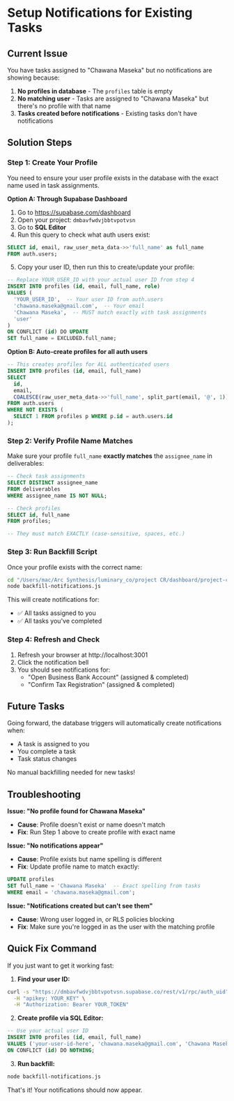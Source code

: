 # Setup Notifications for Existing Tasks

## Current Issue
You have tasks assigned to "Chawana Maseka" but no notifications are showing because:
1. **No profiles in database** - The `profiles` table is empty
2. **No matching user** - Tasks are assigned to "Chawana Maseka" but there's no profile with that name
3. **Tasks created before notifications** - Existing tasks don't have notifications

## Solution Steps

### Step 1: Create Your Profile

You need to ensure your user profile exists in the database with the exact name used in task assignments.

**Option A: Through Supabase Dashboard**
1. Go to https://supabase.com/dashboard
2. Open your project: `dmbavfwdvjbbtvpotvsn`
3. Go to **SQL Editor**
4. Run this query to check what auth users exist:
```sql
SELECT id, email, raw_user_meta_data->>'full_name' as full_name 
FROM auth.users;
```

5. Copy your user ID, then run this to create/update your profile:
```sql
-- Replace YOUR_USER_ID with your actual user ID from step 4
INSERT INTO profiles (id, email, full_name, role)
VALUES (
  'YOUR_USER_ID',  -- Your user ID from auth.users
  'chawana.maseka@gmail.com',  -- Your email
  'Chawana Maseka',  -- MUST match exactly with task assignments
  'user'
)
ON CONFLICT (id) DO UPDATE 
SET full_name = EXCLUDED.full_name;
```

**Option B: Auto-create profiles for all auth users**
```sql
-- This creates profiles for ALL authenticated users
INSERT INTO profiles (id, email, full_name)
SELECT 
  id, 
  email, 
  COALESCE(raw_user_meta_data->>'full_name', split_part(email, '@', 1)) as full_name
FROM auth.users
WHERE NOT EXISTS (
  SELECT 1 FROM profiles p WHERE p.id = auth.users.id
);
```

### Step 2: Verify Profile Name Matches

Make sure your profile `full_name` **exactly matches** the `assignee_name` in deliverables:

```sql
-- Check task assignments
SELECT DISTINCT assignee_name 
FROM deliverables 
WHERE assignee_name IS NOT NULL;

-- Check profiles
SELECT id, full_name 
FROM profiles;

-- They must match EXACTLY (case-sensitive, spaces, etc.)
```

### Step 3: Run Backfill Script

Once your profile exists with the correct name:

```bash
cd "/Users/mac/Arc Synthesis/luminary_co/project CR/dashboard/project-cr-app"
node backfill-notifications.js
```

This will create notifications for:
- ✅ All tasks assigned to you
- ✅ All tasks you've completed

### Step 4: Refresh and Check

1. Refresh your browser at http://localhost:3001
2. Click the notification bell
3. You should see notifications for:
   - "Open Business Bank Account" (assigned & completed)
   - "Confirm Tax Registration" (assigned & completed)

## Future Tasks

Going forward, the database triggers will automatically create notifications when:
- A task is assigned to you
- You complete a task
- Task status changes

No manual backfilling needed for new tasks!

## Troubleshooting

**Issue: "No profile found for Chawana Maseka"**
- **Cause**: Profile doesn't exist or name doesn't match
- **Fix**: Run Step 1 above to create profile with exact name

**Issue: "No notifications appear"**
- **Cause**: Profile exists but name spelling is different
- **Fix**: Update profile name to match exactly:
```sql
UPDATE profiles 
SET full_name = 'Chawana Maseka'  -- Exact spelling from tasks
WHERE email = 'chawana.maseka@gmail.com';
```

**Issue: "Notifications created but can't see them"**
- **Cause**: Wrong user logged in, or RLS policies blocking
- **Fix**: Make sure you're logged in as the user with the matching profile

## Quick Fix Command

If you just want to get it working fast:

1. **Find your user ID:**
```bash
curl -s "https://dmbavfwdvjbbtvpotvsn.supabase.co/rest/v1/rpc/auth_uid" \
  -H "apikey: YOUR_KEY" \
  -H "Authorization: Bearer YOUR_TOKEN"
```

2. **Create profile via SQL Editor:**
```sql
-- Use your actual user ID
INSERT INTO profiles (id, email, full_name)
VALUES ('your-user-id-here', 'chawana.maseka@gmail.com', 'Chawana Maseka')
ON CONFLICT (id) DO NOTHING;
```

3. **Run backfill:**
```bash
node backfill-notifications.js
```

That's it! Your notifications should now appear.

